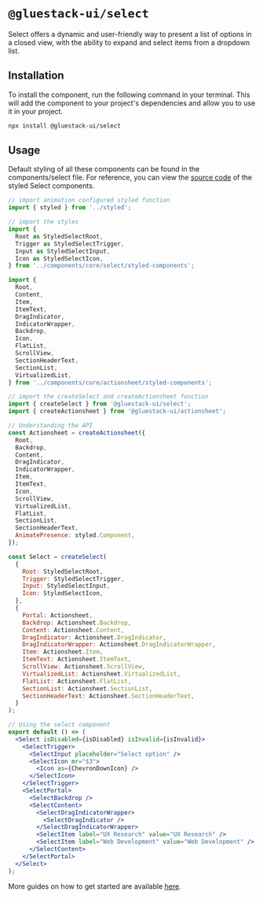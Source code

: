 # `@gluestack-ui/select`

Select offers a dynamic and user-friendly way to present a list of options in a closed view, with the ability to expand and select items from a dropdown list.

## Installation

To install the component, run the following command in your terminal. This will add the component to your project's dependencies and allow you to use it in your project.

```sh
npx install @gluestack-ui/select
```

## Usage

Default styling of all these components can be found in the components/select file. For reference, you can view the [source code](https://github.com/gluestack/gluestack-ui/blob/main/example/storybook/src/ui-components/Select/styled-components/index.tsx) of the styled Select components.

```jsx
// import animation configured styled function
import { styled } from '../styled';

// import the styles
import {
  Root as StyledSelectRoot,
  Trigger as StyledSelectTrigger,
  Input as StyledSelectInput,
  Icon as StyledSelectIcon,
} from '../components/core/select/styled-components';

import {
  Root,
  Content,
  Item,
  ItemText,
  DragIndicator,
  IndicatorWrapper,
  Backdrop,
  Icon,
  FlatList,
  ScrollView,
  SectionHeaderText,
  SectionList,
  VirtualizedList,
} from '../components/core/actionsheet/styled-components';

// import the createSelect and createActionsheet function
import { createSelect } from '@gluestack-ui/select';
import { createActionsheet } from '@gluestack-ui/actionsheet';

// Understanding the API
const Actionsheet = createActionsheet({
  Root,
  Backdrop,
  Content,
  DragIndicator,
  IndicatorWrapper,
  Item,
  ItemText,
  Icon,
  ScrollView,
  VirtualizedList,
  FlatList,
  SectionList,
  SectionHeaderText,
  AnimatePresence: styled.Component,
});

const Select = createSelect(
  {
    Root: StyledSelectRoot,
    Trigger: StyledSelectTrigger,
    Input: StyledSelectInput,
    Icon: StyledSelectIcon,
  },
  {
    Portal: Actionsheet,
    Backdrop: Actionsheet.Backdrop,
    Content: Actionsheet.Content,
    DragIndicator: Actionsheet.DragIndicator,
    DragIndicatorWrapper: Actionsheet.DragIndicatorWrapper,
    Item: Actionsheet.Item,
    ItemText: Actionsheet.ItemText,
    ScrollView: Actionsheet.ScrollView,
    VirtualizedList: Actionsheet.VirtualizedList,
    FlatList: Actionsheet.FlatList,
    SectionList: Actionsheet.SectionList,
    SectionHeaderText: Actionsheet.SectionHeaderText,
  }
);

// Using the select component
export default () => (
  <Select isDisabled={isDisabled} isInvalid={isInvalid}>
    <SelectTrigger>
      <SelectInput placeholder="Select option" />
      <SelectIcon mr="$3">
        <Icon as={ChevronDownIcon} />
      </SelectIcon>
    </SelectTrigger>
    <SelectPortal>
      <SelectBackdrop />
      <SelectContent>
        <SelectDragIndicatorWrapper>
          <SelectDragIndicator />
        </SelectDragIndicatorWrapper>
        <SelectItem label="UX Research" value="UX Research" />
        <SelectItem label="Web Development" value="Web Development" />
      </SelectContent>
    </SelectPortal>
  </Select>
);
```

More guides on how to get started are available
[here](https://ui.gluestack.io/docs/).
